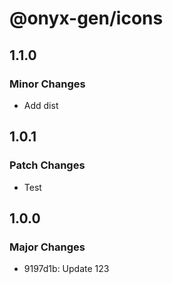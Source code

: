 # @onyx-gen/icons

## 1.1.0

### Minor Changes

- Add dist

## 1.0.1

### Patch Changes

- Test

## 1.0.0

### Major Changes

- 9197d1b: Update 123
